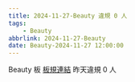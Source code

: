 ```yaml
---
title: 2024-11-27-Beauty 違規 0 人
tags:
    - Beauty
abbrlink: 2024-11-27-Beauty
date: Beauty-2024-11-27 12:00:00
---
```

Beauty 板 [板規連結](https://www.ptt.cc/bbs/Beauty/M.1630069980.A.84B.html)
昨天違規 0 人
